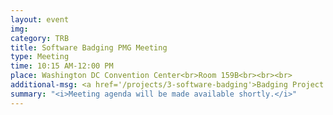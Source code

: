 ```yaml
---
layout: event
img:
category: TRB
title: Software Badging PMG Meeting
type: Meeting
time: 10:15 AM-12:00 PM
place: Washington DC Convention Center<br>Room 159B<br><br><br>
additional-msg: <a href='/projects/3-software-badging'>Badging Project page</a>
summary: "<i>Meeting agenda will be made available shortly.</i>"
---
```

